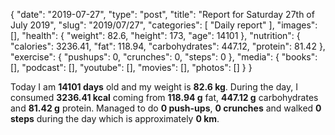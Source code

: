 {
    "date": "2019-07-27",
    "type": "post",
    "title": "Report for Saturday 27th of July 2019",
    "slug": "2019\/07\/27",
    "categories": [
        "Daily report"
    ],
    "images": [],
    "health": {
        "weight": 82.6,
        "height": 173,
        "age": 14101
    },
    "nutrition": {
        "calories": 3236.41,
        "fat": 118.94,
        "carbohydrates": 447.12,
        "protein": 81.42
    },
    "exercise": {
        "pushups": 0,
        "crunches": 0,
        "steps": 0
    },
    "media": {
        "books": [],
        "podcast": [],
        "youtube": [],
        "movies": [],
        "photos": []
    }
}

Today I am <strong>14101 days</strong> old and my weight is <strong>82.6 kg</strong>. During the day, I consumed <strong>3236.41 kcal</strong> coming from <strong>118.94 g</strong> fat, <strong>447.12 g</strong> carbohydrates and <strong>81.42 g</strong> protein. Managed to do <strong>0 push-ups</strong>, <strong>0 crunches</strong> and walked <strong>0 steps</strong> during the day which is approximately <strong>0 km</strong>.
